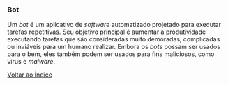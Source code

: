### Bot

Um _bot_ é um aplicativo de _software_ automatizado projetado para executar tarefas repetitivas. Seu objetivo principal é aumentar a produtividade executando tarefas que são consideradas muito demoradas, complicadas ou inviáveis para um humano realizar. Embora os _bots_ possam ser usados para o bem, eles também podem ser usados para fins maliciosos, como vírus e _malware_.

[Voltar ao Índice](../)